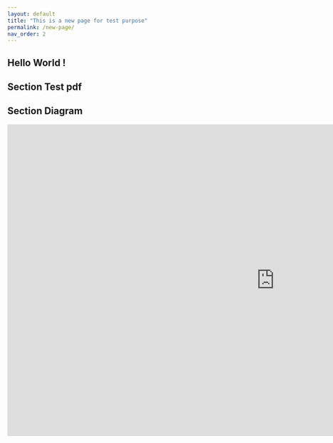 ```yaml
---
layout: default
title: "This is a new page for test purpose"
permalink: /new-page/
nav_order: 2
---
```


## Hello World !

## Section Test pdf

<object data="https://github.com/LoRosset/test-website-bmk.github.io/blob/89ad7a16cbb0a8f2427fe4b3e1daebc422a0d5ac/BMK%20Volume%201%20of%206%20.pdf" width="1200" height="700" type='application/pdf'></object>

## Section Diagram

<iframe src="https://groupee-my.sharepoint.com/personal/loic_rosset_groupe-e_ch/_layouts/15/Doc.aspx?sourcedoc={dcffcc9f-2e1d-4746-b579-9e507ba0431b}&amp;action=embedview" width="1200px" height="700px" frameborder="0">Ceci est un document <a target="_blank" href="https://office.com">Microsoft Office</a> incorporé, avec <a target="_blank" href="https://office.com/webapps">Office</a>.</iframe>
